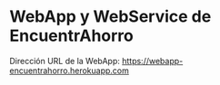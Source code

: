 # WebApp y WebService de EncuentrAhorro
Dirección URL de la WebApp: https://webapp-encuentrahorro.herokuapp.com

